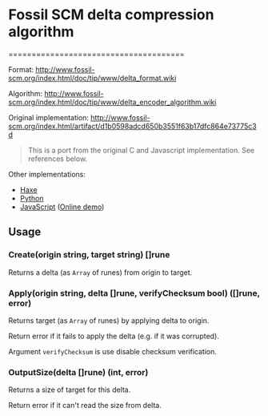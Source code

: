 # Fossil SCM delta compression algorithm
======================================

Format:
http://www.fossil-scm.org/index.html/doc/tip/www/delta_format.wiki

Algorithm:
http://www.fossil-scm.org/index.html/doc/tip/www/delta_encoder_algorithm.wiki

Original implementation:
http://www.fossil-scm.org/index.html/artifact/d1b0598adcd650b3551f63b17dfc864e73775c3d

> This is a port from the original C and Javascript implementation. See references below.

Other implementations:

- [Haxe](https://github.com/endel/fossil-delta-hx)
- [Python](https://github.com/ggicci/python-fossil-delta)
- [JavaScript](https://github.com/dchest/fossil-delta-js) ([Online demo](https://dchest.github.io/fossil-delta-js/))

Usage
-----

### Create(origin string, target string) []rune

Returns a delta (as `Array` of runes) from origin to target.

### Apply(origin string, delta []rune, verifyChecksum bool) ([]rune, error)

Returns target (as `Array` of runes) by applying delta to origin.

Return error if it fails to apply the delta
(e.g. if it was corrupted).

Argument `verifyChecksum` is use disable checksum verification.

### OutputSize(delta []rune) (int, error)

Returns a size of target for this delta.

Return error if it can't read the size from delta.

